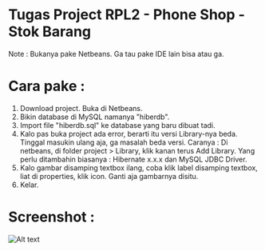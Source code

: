 # Tugas Project RPL2 - Phone Shop - Stok Barang

Note : Bukanya pake Netbeans. Ga tau pake IDE lain bisa atau ga.

# Cara pake : 
1. Download project. Buka di Netbeans.
2. Bikin database di MySQL namanya "hiberdb".
3. Import file "hiberdb.sql" ke database yang baru dibuat tadi.
4. Kalo pas buka project ada error, berarti itu versi Library-nya beda. Tinggal masukin ulang aja, ga masalah beda versi. Caranya : Di netbeans, di folder project > Library, klik kanan terus Add Library. Yang perlu ditambahin biasanya : Hibernate x.x.x dan MySQL JDBC Driver.
5. Kalo gambar disamping textbox ilang, coba klik label disamping textbox, liat di properties, klik icon. Ganti aja gambarnya disitu. 
6. Kelar. 

# Screenshot : 
![Alt text](http://i.imgur.com/Fx8WQRB.png "Optional title")
